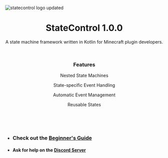 ![statecontrol logo updated](https://user-images.githubusercontent.com/67430834/215286738-98adc656-036b-4a82-b31a-4bfb6f3f5e6d.png)

<h1 align="center">StateControl 1.0.0</h1>
<p align="center">A state machine framework written in Kotlin for Minecraft plugin developers.</p>

<br>

<h3 align="center">Features</h3>
<p align="center">Nested State Machines</p>
<p align="center">State-specific Event Handling</p>
<p align="center">Automatic Event Management</p>
<p align="center">Reusable States</p>

<br><br><br>

* ### Check out the [Beginner's Guide](https://github.com/learliet/test/wiki/Guide)
* #### Ask for help on the [Discord Server]()

